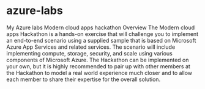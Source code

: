 # azure-labs
My Azure labs
Modern cloud apps hackathon
Overview
The Modern cloud apps Hackathon is a hands-on exercise that will challenge you to implement an end-to-end scenario using a supplied sample that is based on Microsoft Azure App Services and related services. The scenario will include implementing compute, storage, security, and scale using various components of Microsoft Azure. The Hackathon can be implemented on your own, but it is highly recommended to pair up with other members at the Hackathon to model a real world experience much closer and to allow each member to share their expertise for the overall solution. 

